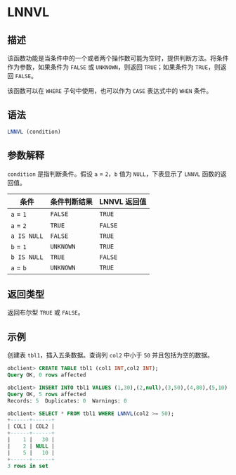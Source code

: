 # LNNVL

## 描述

该函数功能是当条件中的一个或者两个操作数可能为空时，提供判断方法。将条件作为参数，如果条件为 `FALSE` 或 `UNKNOWN`，则返回 `TRUE`；如果条件为 `TRUE`，则返回 `FALSE`。

该函数可以在 `WHERE` 子句中使用，也可以作为 `CASE` 表达式中的 `WHEN` 条件。

## 语法

```sql
LNNVL (condition)
```

## 参数解释

`condition` 是指判断条件。假设 `a` = `2`，`b` 值为 `NULL`，下表显示了 `LNNVL` 函数的返回值。

|     条件      |  条件判断结果   | LNNVL 返回值 |
|-------------|-----------|-----------|
| `a` = `1`   | `FALSE`   | `TRUE`    |
| `a` = `2`   | `TRUE`    | `FALSE`   |
| `a IS NULL` | `FALSE`   | `TRUE`    |
| `b` = `1`   | `UNKNOWN` | `TRUE`    |
| `b IS NULL` | `TRUE`    | `FALSE`   |
| `a` = `b`   | `UNKNOWN` | `TRUE`    |

## 返回类型

返回布尔型 `TRUE` 或 `FALSE`。

## 示例

创建表 `tbl1`，插入五条数据。查询列 `col2` 中小于 `50` 并且包括为空的数据。

```sql
obclient> CREATE TABLE tbl1 (col1 INT,col2 INT);
Query OK, 0 rows affected 

obclient> INSERT INTO tbl1 VALUES (1,30),(2,null),(3,50),(4,80),(5,10);
Query OK, 5 rows affected 
Records: 5  Duplicates: 0  Warnings: 0

obclient> SELECT * FROM tbl1 WHERE LNNVL(col2 >= 50);
+------+------+
| COL1 | COL2 |
+------+------+
|    1 |   30 |
|    2 | NULL |
|    5 |   10 |
+------+------+
3 rows in set
```
